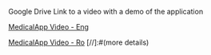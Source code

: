 Google Drive Link to a video with a demo of the application

[MedicalApp Video - Eng](https://drive.google.com/file/d/1VnBnL8Af893zfZZ5XW7cX6_fdJB6fOwy/view?usp=sharing)

[MedicalApp Video - Ro](https://drive.google.com/file/d/1VrIIBBxkb3X-1m34kS3ipTBsunjFJhKM/view?usp=sharing) [//]:#(more details)

